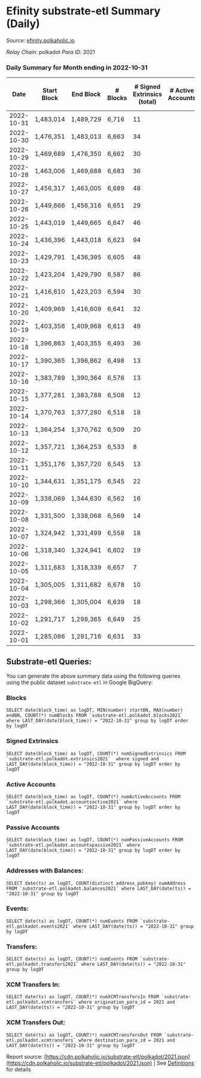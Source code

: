# Efinity substrate-etl Summary (Daily)

_Source_: [efinity.polkaholic.io](https://efinity.polkaholic.io)

*Relay Chain*: polkadot
*Para ID*: 2021



### Daily Summary for Month ending in 2022-10-31


| Date | Start Block | End Block | # Blocks | # Signed Extrinsics (total) | # Active Accounts | # Passive | # New | # Addresses with Balances | # Events | # Transfers | # XCM Transfers In | # XCM Transfers Out | Issues | 
| ---- | ----------- | --------- | -------- | --------------------------- | ----------------- | --------- | ----- | ------------------------- | -------- | ----------- | ------------------ | ------------------- | ------ |
| 2022-10-31 | 1,483,014 | 1,489,729 | 6,716 | 11 |  |  |  | 15,635 | 13,532 | 2  |   |   |  |
| 2022-10-30 | 1,476,351 | 1,483,013 | 6,663 | 34 |  |  |  |  | 13,536 | 13  |   |   |  |
| 2022-10-29 | 1,469,689 | 1,476,350 | 6,662 | 30 |  |  |  |  | 13,532 | 7  |   |   |  |
| 2022-10-28 | 1,463,006 | 1,469,688 | 6,683 | 36 |  |  |  | 15,629 | 13,650 | 4  |   |   |  |
| 2022-10-27 | 1,456,317 | 1,463,005 | 6,689 | 48 |  |  |  | 15,629 | 13,752 | 14  |   |   |  |
| 2022-10-26 | 1,449,666 | 1,456,316 | 6,651 | 29 |  |  |  |  | 13,507 | 9  |   |   |  |
| 2022-10-25 | 1,443,019 | 1,449,665 | 6,647 | 46 |  |  |  |  | 13,581 | 28  |   |   |  |
| 2022-10-24 | 1,436,396 | 1,443,018 | 6,623 | 94 |  |  |  |  | 13,775 | 73  |   |   |  |
| 2022-10-23 | 1,429,791 | 1,436,395 | 6,605 | 48 |  |  |  |  | 13,486 | 38  |   |   |  |
| 2022-10-22 | 1,423,204 | 1,429,790 | 6,587 | 86 |  |  |  |  | 13,676 | 72  |   |   |  |
| 2022-10-21 | 1,416,610 | 1,423,203 | 6,594 | 30 |  |  |  | 15,595 | 13,445 | 3  |   |   |  |
| 2022-10-20 | 1,409,969 | 1,416,609 | 6,641 | 32 |  |  |  |  | 13,503 | 13  |   |   |  |
| 2022-10-19 | 1,403,356 | 1,409,968 | 6,613 | 49 |  |  |  |  | 13,549 | 64  |   |   |  |
| 2022-10-18 | 1,396,863 | 1,403,355 | 6,493 | 36 |  |  |  |  | 17,298 | 33  |   |   |  |
| 2022-10-17 | 1,390,365 | 1,396,862 | 6,498 | 13 |  |  |  | 15,574 | 19,569 | 1  |   |   |  |
| 2022-10-16 | 1,383,789 | 1,390,364 | 6,576 | 13 |  |  |  |  | 19,810 |   |   |   |  |
| 2022-10-15 | 1,377,281 | 1,383,788 | 6,508 | 12 |  |  |  | 15,574 | 19,613 | 1  |   |   |  |
| 2022-10-14 | 1,370,763 | 1,377,280 | 6,518 | 18 |  |  |  |  | 19,674 |   |   |   |  |
| 2022-10-13 | 1,364,254 | 1,370,762 | 6,509 | 20 |  |  |  | 15,574 | 19,635 | 3  |   |   |  |
| 2022-10-12 | 1,357,721 | 1,364,253 | 6,533 | 8 |  |  |  | 15,573 | 19,665 |   |   |   |  |
| 2022-10-11 | 1,351,176 | 1,357,720 | 6,545 | 13 |  |  |  | 15,573 | 19,727 | 2  |   |   |  |
| 2022-10-10 | 1,344,631 | 1,351,175 | 6,545 | 22 |  |  |  | 15,573 | 19,765 | 1  |   |   |  |
| 2022-10-09 | 1,338,069 | 1,344,630 | 6,562 | 16 |  |  |  | 15,573 | 19,790 |   |   |   |  |
| 2022-10-08 | 1,331,500 | 1,338,068 | 6,569 | 14 |  |  |  | 15,573 | 19,790 | 1  |   |   |  |
| 2022-10-07 | 1,324,942 | 1,331,499 | 6,558 | 18 |  |  |  | 15,573 | 19,796 | 4  |   |   |  |
| 2022-10-06 | 1,318,340 | 1,324,941 | 6,602 | 19 |  |  |  | 15,571 | 19,930 | 2  |   |   |  |
| 2022-10-05 | 1,311,683 | 1,318,339 | 6,657 | 7 |  |  |  | 15,571 | 20,030 |   |   |   |  |
| 2022-10-04 | 1,305,005 | 1,311,682 | 6,678 | 10 |  |  |  | 15,571 | 20,113 | 3  |   |   |  |
| 2022-10-03 | 1,298,366 | 1,305,004 | 6,639 | 18 |  |  |  |  | 20,036 | 2  |   |   |  |
| 2022-10-02 | 1,291,717 | 1,298,365 | 6,649 | 25 |  |  |  |  | 20,137 |   |   |   |  |
| 2022-10-01 | 1,285,086 | 1,291,716 | 6,631 | 33 |  |  |  |  | 20,103 |   |   |   |  |

## Substrate-etl Queries:
You can generate the above summary data using the following queries using the public dataset `substrate-etl` in Google BigQuery:


### Blocks
```
SELECT date(block_time) as logDT, MIN(number) startBN, MAX(number) endBN, COUNT(*) numBlocks FROM `substrate-etl.polkadot.blocks2021`  where LAST_DAY(date(block_time)) = "2022-10-31" group by logDT order by logDT
```


### Signed Extrinsics
```
SELECT date(block_time) as logDT, COUNT(*) numSignedExtrinsics FROM `substrate-etl.polkadot.extrinsics2021`  where signed and LAST_DAY(date(block_time)) = "2022-10-31" group by logDT order by logDT
```


### Active Accounts
```
SELECT date(block_time) as logDT, COUNT(*) numActiveAccounts FROM `substrate-etl.polkadot.accountsactive2021` where LAST_DAY(date(block_time)) = "2022-10-31" group by logDT order by logDT
```


### Passive Accounts
```
SELECT date(block_time) as logDT, COUNT(*) numPassiveAccounts FROM `substrate-etl.polkadot.accountspassive2021` where LAST_DAY(date(block_time)) = "2022-10-31" group by logDT order by logDT
```


### Addresses with Balances:
```
SELECT date(ts) as logDT, COUNT(distinct address_pubkey) numAddress FROM `substrate-etl.polkadot.balances2021` where LAST_DAY(date(ts)) = "2022-10-31" group by logDT
```


### Events:
```
SELECT date(ts) as logDT, COUNT(*) numEvents FROM `substrate-etl.polkadot.events2021` where LAST_DAY(date(ts)) = "2022-10-31" group by logDT
```


### Transfers:
```
SELECT date(ts) as logDT, COUNT(*) numEvents FROM `substrate-etl.polkadot.transfers2021` where LAST_DAY(date(ts)) = "2022-10-31" group by logDT
```


### XCM Transfers In:
```
SELECT date(ts) as logDT, COUNT(*) numXCMTransfersIn FROM `substrate-etl.polkadot.xcmtransfers` where origination_para_id = 2021 and LAST_DAY(date(ts)) = "2022-10-31" group by logDT
```


### XCM Transfers Out:
```
SELECT date(ts) as logDT, COUNT(*) numXCMTransfersOut FROM `substrate-etl.polkadot.xcmtransfers` where destination_para_id = 2021 and LAST_DAY(date(ts)) = "2022-10-31" group by logDT
```



Report source: [https://cdn.polkaholic.io/substrate-etl/polkadot/2021.json](https://cdn.polkaholic.io/substrate-etl/polkadot/2021.json) | See [Definitions](/DEFINITIONS.md) for details
